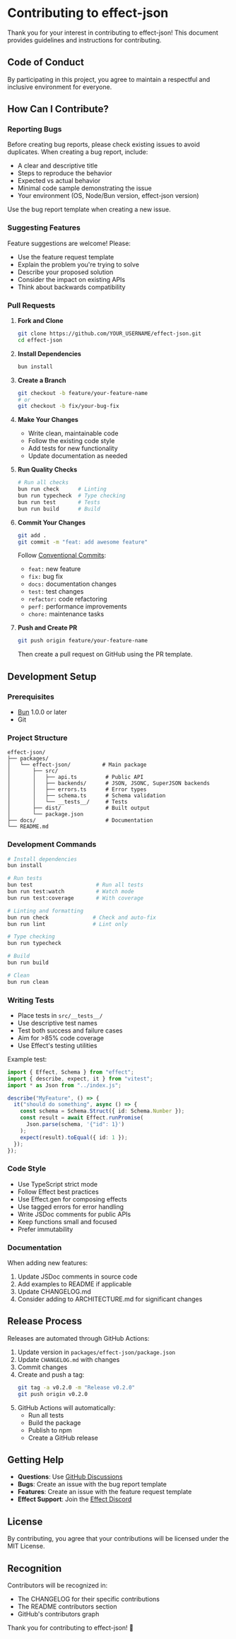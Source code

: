 # Contributing to effect-json

Thank you for your interest in contributing to effect-json! This document provides guidelines and instructions for contributing.

## Code of Conduct

By participating in this project, you agree to maintain a respectful and inclusive environment for everyone.

## How Can I Contribute?

### Reporting Bugs

Before creating bug reports, please check existing issues to avoid duplicates. When creating a bug report, include:

- A clear and descriptive title
- Steps to reproduce the behavior
- Expected vs actual behavior
- Minimal code sample demonstrating the issue
- Your environment (OS, Node/Bun version, effect-json version)

Use the bug report template when creating a new issue.

### Suggesting Features

Feature suggestions are welcome! Please:

- Use the feature request template
- Explain the problem you're trying to solve
- Describe your proposed solution
- Consider the impact on existing APIs
- Think about backwards compatibility

### Pull Requests

1. **Fork and Clone**
   ```bash
   git clone https://github.com/YOUR_USERNAME/effect-json.git
   cd effect-json
   ```

2. **Install Dependencies**
   ```bash
   bun install
   ```

3. **Create a Branch**
   ```bash
   git checkout -b feature/your-feature-name
   # or
   git checkout -b fix/your-bug-fix
   ```

4. **Make Your Changes**
   - Write clean, maintainable code
   - Follow the existing code style
   - Add tests for new functionality
   - Update documentation as needed

5. **Run Quality Checks**
   ```bash
   # Run all checks
   bun run check      # Linting
   bun run typecheck  # Type checking
   bun run test       # Tests
   bun run build      # Build
   ```

6. **Commit Your Changes**
   ```bash
   git add .
   git commit -m "feat: add awesome feature"
   ```

   Follow [Conventional Commits](https://www.conventionalcommits.org/):
   - `feat:` new feature
   - `fix:` bug fix
   - `docs:` documentation changes
   - `test:` test changes
   - `refactor:` code refactoring
   - `perf:` performance improvements
   - `chore:` maintenance tasks

7. **Push and Create PR**
   ```bash
   git push origin feature/your-feature-name
   ```

   Then create a pull request on GitHub using the PR template.

## Development Setup

### Prerequisites

- [Bun](https://bun.sh) 1.0.0 or later
- Git

### Project Structure

```
effect-json/
├── packages/
│   └── effect-json/          # Main package
│       ├── src/
│       │   ├── api.ts         # Public API
│       │   ├── backends/      # JSON, JSONC, SuperJSON backends
│       │   ├── errors.ts      # Error types
│       │   ├── schema.ts      # Schema validation
│       │   └── __tests__/     # Tests
│       ├── dist/              # Built output
│       └── package.json
├── docs/                      # Documentation
└── README.md
```

### Development Commands

```bash
# Install dependencies
bun install

# Run tests
bun test                    # Run all tests
bun run test:watch          # Watch mode
bun run test:coverage       # With coverage

# Linting and formatting
bun run check              # Check and auto-fix
bun run lint               # Lint only

# Type checking
bun run typecheck

# Build
bun run build

# Clean
bun run clean
```

### Writing Tests

- Place tests in `src/__tests__/`
- Use descriptive test names
- Test both success and failure cases
- Aim for >85% code coverage
- Use Effect's testing utilities

Example test:

```typescript
import { Effect, Schema } from "effect";
import { describe, expect, it } from "vitest";
import * as Json from "../index.js";

describe("MyFeature", () => {
  it("should do something", async () => {
    const schema = Schema.Struct({ id: Schema.Number });
    const result = await Effect.runPromise(
      Json.parse(schema, '{"id": 1}')
    );
    expect(result).toEqual({ id: 1 });
  });
});
```

### Code Style

- Use TypeScript strict mode
- Follow Effect best practices
- Use Effect.gen for composing effects
- Use tagged errors for error handling
- Write JSDoc comments for public APIs
- Keep functions small and focused
- Prefer immutability

### Documentation

When adding new features:

1. Update JSDoc comments in source code
2. Add examples to README if applicable
3. Update CHANGELOG.md
4. Consider adding to ARCHITECTURE.md for significant changes

## Release Process

Releases are automated through GitHub Actions:

1. Update version in `packages/effect-json/package.json`
2. Update `CHANGELOG.md` with changes
3. Commit changes
4. Create and push a tag:
   ```bash
   git tag -a v0.2.0 -m "Release v0.2.0"
   git push origin v0.2.0
   ```
5. GitHub Actions will automatically:
   - Run all tests
   - Build the package
   - Publish to npm
   - Create a GitHub release

## Getting Help

- **Questions**: Use [GitHub Discussions](https://github.com/PaulJPhilp/effect-json/discussions)
- **Bugs**: Create an issue with the bug report template
- **Features**: Create an issue with the feature request template
- **Effect Support**: Join the [Effect Discord](https://discord.gg/effect-ts)

## License

By contributing, you agree that your contributions will be licensed under the MIT License.

## Recognition

Contributors will be recognized in:
- The CHANGELOG for their specific contributions
- The README contributors section
- GitHub's contributors graph

Thank you for contributing to effect-json! 🎉
